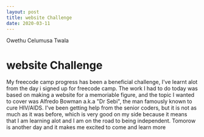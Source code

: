 ```yaml
---
layout: post
title: website Challenge
date: 2020-03-11
---
```


Owethu Celumusa Twala

# website Challenge

My freecode camp progress has been a beneficial challenge, I've learnt alot from the day i signed up for freecode camp. The work I had to do today was based on making a website for a memoriable figure, and the topic I wanted to cover was Alfredo Bowman a.k.a "Dr Sebi", the man famously known to cure HIV/AIDS. I've been getting help from the senior coders, but it is not as much as it was before, which is very good on my side because it means that I am learning alot and I am on the road to being independent. Tomorow is another day and it makes me excited to come and learn more
